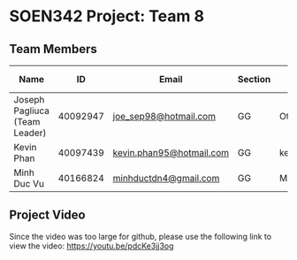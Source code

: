 # SOEN342 Project: Team 8
## Team Members
| Name | ID | Email | Section | GitHub Username |
| ---- | -- | ----- | ------- | --------------- |
| Joseph Pagliuca (Team Leader) | 40092947 | joe_sep98@hotmail.com | GG | Otterboi |
| Kevin Phan | 40097439 | kevin.phan95@hotmail.com | GG | kevphn |
| Minh Duc Vu | 40166824 | minhductdn4@gmail.com | GG | MinhDuc1711 |

## Project Video
Since the video was too large for github, please use the following link to view the video:
https://youtu.be/pdcKe3jj3og
